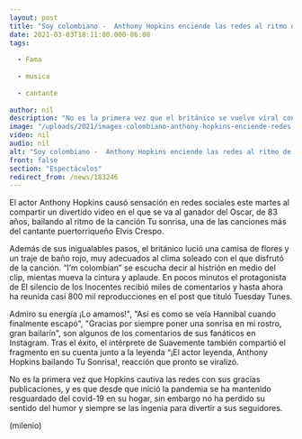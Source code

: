 ```yaml
---
layout: post
title: "Soy colombiano -  Anthony Hopkins enciende las redes al ritmo de Elvis Crespo"
date: 2021-03-03T18:11:00.000-06:00
tags:
  
  - Fama
  
  - musica
  
  - cantante
  
author: nil
description: "No es la primera vez que el británico se vuelve viral con sus divertidos videos y su gran sentido del humor. "
image: "/uploads/2021/images-colombiano-anthony-hopkins-enciende-redes.jpg"
video: nil
audio: nil
alt: "Soy colombiano -  Anthony Hopkins enciende las redes al ritmo de Elvis Crespo"
front: false
section: "Espectáculos"
redirect_from: /news/183246
---
```


El actor Anthony Hopkins causó sensación en redes sociales este martes al compartir un divertido video en el que se va al ganador del Oscar, de 83 años, bailando al ritmo de la canción Tu sonrisa, una de las canciones más del cantante puertorriqueño Elvis Crespo. 

Además de sus inigualables pasos, el británico lució una camisa de flores y un traje de baño rojo, muy adecuados al clima soleado con el que disfrutó de la canción. “I’m colombian” se escucha decir al histrión en medio del clip, mientas mueva la cintura y aplaude. En pocos minutos el protagonista de El silencio de los Inocentes recibió miles de comentarios y hasta ahora ha reunida casi 800 mil reproducciones en el post que tituló Tuesday Tunes. 

Admiro su energía ¡Lo amamos!", "Así es como se veía Hannibal cuando finalmente escapó", "Gracias por siempre poner una sonrisa en mi rostro, gran bailarín", son algunos de los comentarios de sus fanáticos en Instagram. Tras el éxito, el intérprete de Suavemente también compartió el fragmento en su cuenta junto a la leyenda “¡El actor leyenda, Anthony Hopkins bailando Tu Sonrisa!, reacción que pronto se viralizó. 

No es la primera vez que Hopkins cautiva las redes con sus gracias publicaciones, y es que desde que inició la pandemia se ha mantenido resguardado del covid-19 en su hogar, sin embargo no ha perdido su sentido del humor y siempre se las ingenia para divertir a sus seguidores. 

(milenio)